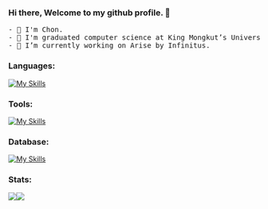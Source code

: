 ### Hi there, Welcome to my github profile. 👋


<pre>
- 🤔 I'm Chon.
- 🏫 I'm graduated computer science at King Mongkut’s University of Technology Thonburi (KMUTT).
- 🔭 I’m currently working on Arise by Infinitus.
</pre>

<!--
**chon26909/chon26909** is a ✨ _special_ ✨ repository because its `README.md` (this file) appears on your GitHub profile.

Here are some ideas to get you started:

- 🔭 I’m currently working on ...
- 🌱 I’m currently learning ...
- 👯 I’m looking to collaborate on ...
- 🤔 I’m looking for help with ...
- 💬 Ask me about ...
- 📫 How to reach me: ...
- 😄 Pronouns: ...
- ⚡ Fun fact: ...
-->

### Languages:

[![My Skills](https://skillicons.dev/icons?i=ts,js,html,css,python,cpp,go,dart)](https://skillicons.dev)

### Tools:
[![My Skills](https://skillicons.dev/icons?i=react,redux,nextjs,vue,nuxtjs,angular,tailwind,sass,express,flutter,figma,githubactions,docker,kafka,arduino,linux,nginx,nodejs,postman,jenkins)](https://skillicons.dev)

### Database:
[![My Skills](https://skillicons.dev/icons?i=mysql,mongodb,firebase,redis)](https://skillicons.dev)

### Stats:

<div style="display: flex;">
     <img src="https://github-readme-stats.vercel.app/api/top-langs/?username=chon26909&layout=compact&langs_count=10&theme=gruvbox"/>
     <img src="https://github-readme-stats.vercel.app/api?username=chon26909&show_icons=true&theme=gruvbox"/>
</div>
  

